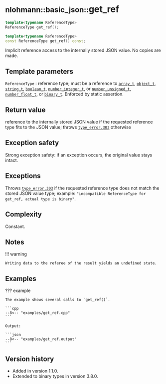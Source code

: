 # <small>nlohmann::basic_json::</small>get_ref

```cpp
template<typename ReferenceType>
ReferenceType get_ref();

template<typename ReferenceType>
const ReferenceType get_ref() const;
```

Implicit reference access to the internally stored JSON value. No copies are made.

## Template parameters

`ReferenceType`
:   reference type; must be a reference to [`array_t`](array_t.md), [`object_t`](object_t.md),
    [`string_t`](string_t.md), [`boolean_t`](boolean_t.md), [`number_integer_t`](number_integer_t.md), or
    [`number_unsigned_t`](number_unsigned_t.md), [`number_float_t`](number_float_t.md), or [`binary_t`](binary_t.md).
    Enforced by static assertion.

## Return value

reference to the internally stored JSON value if the requested reference type fits to the JSON value; throws
[`type_error.303`](../../home/exceptions.md#jsonexceptiontype_error303) otherwise

## Exception safety

Strong exception safety: if an exception occurs, the original value stays intact.

## Exceptions

Throws [`type_error.303`](../../home/exceptions.md#jsonexceptiontype_error303) if the requested reference type does not
match the stored JSON value type; example: `"incompatible ReferenceType for get_ref, actual type is binary"`.

## Complexity

Constant.

## Notes

!!! warning

    Writing data to the referee of the result yields an undefined state.

## Examples

??? example

    The example shows several calls to `get_ref()`.
    
    ```cpp
    --8<-- "examples/get_ref.cpp"
    ```
    
    Output:
    
    ```json
    --8<-- "examples/get_ref.output"
    ```

## Version history

- Added in version 1.1.0.
- Extended to binary types in version 3.8.0.
